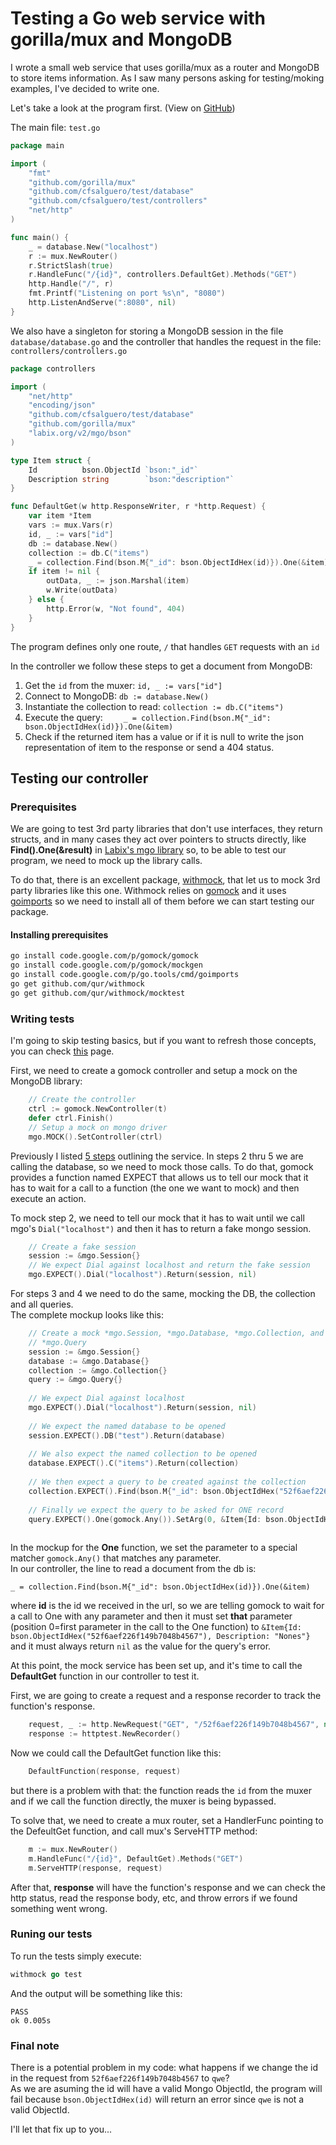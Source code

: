 # Testing a Go web service with gorilla/mux and MongoDB

I wrote a small web service that uses gorilla/mux as a router and MongoDB to store items information.
As I saw many persons asking for testing/moking examples, I've decided to write one.

Let's take a look at the program first. (View on [GitHub](https://github.com/cfsalguero/test_mongo_mock)) 

The main file: `test.go`

```go
package main

import (
    "fmt"
    "github.com/gorilla/mux"
    "github.com/cfsalguero/test/database"
    "github.com/cfsalguero/test/controllers"
    "net/http"
)

func main() {
    _ = database.New("localhost")
    r := mux.NewRouter()
    r.StrictSlash(true)
    r.HandleFunc("/{id}", controllers.DefaultGet).Methods("GET") 
    http.Handle("/", r)
    fmt.Printf("Listening on port %s\n", "8080")
    http.ListenAndServe(":8080", nil)
}
```

We also have a singleton for storing a MongoDB session in the file  `database/database.go` and the controller that handles the request in the file: `controllers/controllers.go`

```go
package controllers

import (
    "net/http"
    "encoding/json"
    "github.com/cfsalguero/test/database"
    "github.com/gorilla/mux"
    "labix.org/v2/mgo/bson"
)

type Item struct {
    Id          bson.ObjectId `bson:"_id"`
    Description string        `bson:"description"`
}

func DefaultGet(w http.ResponseWriter, r *http.Request) {
    var item *Item
    vars := mux.Vars(r)
    id, _ := vars["id"]
    db := database.New()
    collection := db.C("items")
    _ = collection.Find(bson.M{"_id": bson.ObjectIdHex(id)}).One(&item)
    if item != nil {
        outData, _ := json.Marshal(item)
        w.Write(outData)
    } else {
        http.Error(w, "Not found", 404)
    }
}
```

The program defines only one route, `/` that handles `GET` requests with an `id`

<a name="steps"></a>In the controller we follow these steps to get a document from MongoDB:

1. Get the `id` from the muxer: `id, _ := vars["id"]`
2. Connect to MongoDB: `db := database.New()`
3. Instantiate the collection to read: `collection := db.C("items")`
4. Execute the query: `    _ = collection.Find(bson.M{"_id": bson.ObjectIdHex(id)}).One(&item)`
5. Check if the returned item has a value or if it is null to write the json representation of item to the response or send a 404 status.

## Testing our controller

### Prerequisites

We are going to test 3rd party libraries that don't use interfaces, they return structs, and in many cases they act over pointers to structs directly, like __Find().One(&result)__ in [Labix's mgo library](http://labix.org/mgo) so, to be able to test our program, we need to mock up the library calls.

To do that, there is an excellent package, [withmock](https://github.com/qur/withmock), that let us to mock 3rd party libraries like this one.
Withmock relies on [gomock](http://godoc.org/code.google.com/p/gomock/gomock) and it uses [goimports](http://godoc.org/code.google.com/p/go.tools/cmd/goimports) so we need to install all of them before we can start testing our package.

#### Installing prerequisites

```bash
go install code.google.com/p/gomock/gomock
go install code.google.com/p/gomock/mockgen
go install code.google.com/p/go.tools/cmd/goimports
go get github.com/qur/withmock
go get github.com/qur/withmock/mocktest
``` 

### Writing tests

I'm going to skip testing basics, but if you want to refresh those concepts, you can check [this](http://golangtutorials.blogspot.com.ar/2011/10/gotest-unit-testing-and-benchmarking-go.html) page.

First,  we need to create a gomock controller and setup a mock on the MongoDB library:

```go
    // Create the controller
    ctrl := gomock.NewController(t)
    defer ctrl.Finish()
    // Setup a mock on mongo driver
    mgo.MOCK().SetController(ctrl)
```
Previously I listed [5 steps](#steps) outlining the service. In steps 2 thru 5 we are calling the database, so we need to mock those calls.  To do that, gomock provides a function named EXPECT that allows us to tell our mock that it has to wait for a call to a function (the one we want to mock) and then execute an action.  

To mock step 2, we need to tell our mock that it has to wait until we call mgo's `Dial("localhost")` and then it has to return a fake mongo session.  
```go
    // Create a fake session
    session := &mgo.Session{}
    // We expect Dial against localhost and return the fake session
    mgo.EXPECT().Dial("localhost").Return(session, nil)
```

For steps 3 and 4 we need to do the same, mocking the DB, the collection and all queries.  
The complete mockup looks like this: 
```go
    // Create a mock *mgo.Session, *mgo.Database, *mgo.Collection, and
    // *mgo.Query
    session := &mgo.Session{}
    database := &mgo.Database{}
    collection := &mgo.Collection{}
    query := &mgo.Query{}
    
    // We expect Dial against localhost
    mgo.EXPECT().Dial("localhost").Return(session, nil)
    
    // We expect the named database to be opened
    session.EXPECT().DB("test").Return(database)
    
    // We also expect the named collection to be opened
    database.EXPECT().C("items").Return(collection)
    
    // We then expect a query to be created against the collection
    collection.EXPECT().Find(bson.M{"_id": bson.ObjectIdHex("52f6aef226f149b7048b4567")}).Return(query)
    
    // Finally we expect the query to be asked for ONE record
    query.EXPECT().One(gomock.Any()).SetArg(0, &Item{Id: bson.ObjectIdHex("52f6aef226f149b7048b4567"), Description: "Nones"}).Return(nil)
    
```
In the mockup for the __One__ function, we set the parameter to a special matcher `gomock.Any()` that matches any parameter.  
In our controller, the line to read a document from the db is:  

` _ = collection.Find(bson.M{"_id": bson.ObjectIdHex(id)}).One(&item) `  

where __id__ is the id we received in the url, so we are telling gomock to wait for a call to One with any parameter and then it must set **that** parameter (position 0=first parameter in the call to the One function) to `&Item{Id: bson.ObjectIdHex("52f6aef226f149b7048b4567"), Description: "Nones"}` and it must always return `nil` as the value for the query's error.

At this point, the mock service has been set up, and it's time to call the **DefaultGet** function in our controller to test it.

First, we are going to create a request and a response recorder to track the function's response.
```go
    request, _ := http.NewRequest("GET", "/52f6aef226f149b7048b4567", nil)
    response := httptest.NewRecorder()
```
Now we could call the DefaultGet function like this:  
```go
    DefaultFunction(response, request)
```
but there is a problem with that: the function reads the `id` from the muxer and if we call the function directly, the muxer is being bypassed.

To solve that, we need to create a mux router, set a HandlerFunc pointing to the DefeultGet function, and call mux's ServeHTTP method:
```go
    m := mux.NewRouter()
    m.HandleFunc("/{id}", DefaultGet).Methods("GET") 
    m.ServeHTTP(response, request)
```
After that, **response** will have the function's response and we can check the http status, read the response body, etc, and throw errors if we found something went wrong.

### Runing our tests
To run the tests simply execute:  
```go
withmock go test
```
And the output will be something like this: 
```
PASS
ok 0.005s
```

### Final note  

There is a potential problem in my code: what happens if we change the id in the request from `52f6aef226f149b7048b4567` to `qwe`?  
As we are asuming the id will have a valid Mongo ObjectId, the program will fail because `bson.ObjectIdHex(id)` will return an error since `qwe` is not a valid ObjectId.

I'll let that fix up to you...

